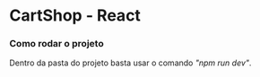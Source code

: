 # CartShop - React

### Como rodar o projeto

Dentro da pasta do projeto basta usar o comando *"npm run dev"*.
